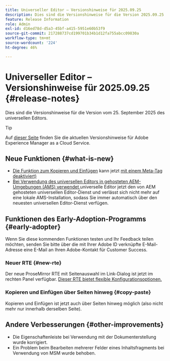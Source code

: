 ```yaml
---
title: Universeller Editor – Versionshinweise für 2025.09.25
description: Dies sind die Versionshinweise für die Version 2025.09.25 des universellen Editors.
feature: Release Information
role: Admin
exl-id: d16ed78d-d5a3-45bf-a415-5951e60b53f9
source-git-commit: 217288737cd199701b34b1d12fa755abcc09830a
workflow-type: tm+mt
source-wordcount: '224'
ht-degree: 46%

---
```



# Universeller Editor – Versionshinweise für 2025.09.25 {#release-notes}

Dies sind die Versionshinweise für die Version vom 25. September 2025 des universellen Editors.

>[!TIP]
>
>Auf [dieser Seite](/help/release-notes/release-notes-cloud/release-notes-current.md) finden Sie die aktuellen Versionshinweise für Adobe Experience Manager as a Cloud Service.

## Neue Funktionen {#what-is-new}

* [Die Funktion zum Kopieren und Einfügen](/help/sites-cloud/authoring/universal-editor/authoring.md#copy-paste) kann jetzt [mit einem Meta-Tag deaktiviert) ](/help/implementing/universal-editor/customizing.md#copy-paste)
* [Bei Verwendung des universellen Editors in gehosteten AEM-Umgebungen (AMS) verwendet ](https://experienceleague.adobe.com/de/docs/experience-manager-65/content/implementing/developing/headless/universal-editor/introduction) universelle Editor jetzt den von AEM gehosteten universellen Editor-Dienst und verlässt sich nicht mehr auf eine lokale AMS-Installation, sodass Sie immer automatisch über den neuesten universellen Editor-Dienst verfügen.

## Funktionen des Early-Adoption-Programms {#early-adopter}

Wenn Sie diese kommenden Funktionen testen und Ihr Feedback teilen möchten, senden Sie bitte über die mit Ihrer Adobe ID verknüpfte E-Mail-Adresse eine E-Mail an Ihren Adobe-Kontakt für Customer Success.

### Neuer RTE {#new-rte}

Der neue ProseMirror RTE mit Seitenauswahl im Link-Dialog ist jetzt im rechten Panel verfügbar. [Dieser RTE bietet flexible Konfigurationsoptionen.](/help/implementing/universal-editor/configure-rte.md)

### Kopieren und Einfügen über Seiten hinweg {#copy-paste}

Kopieren und Einfügen ist jetzt auch über Seiten hinweg möglich (also nicht mehr nur innerhalb derselben Seite).

## Andere Verbesserungen {#other-improvements}

* Die Eigenschaftenleiste bei Verwendung mit der Dokumenterstellung wurde korrigiert.
* Ein Problem beim Bearbeiten mehrerer Felder eines Inhaltsfragments bei Verwendung von MSM wurde behoben.

